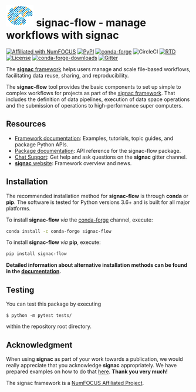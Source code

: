 # <img src="https://raw.githubusercontent.com/glotzerlab/signac-flow/master/doc/images/palette-header.png" width="75" height="58"> signac-flow - manage workflows with signac

[![Affiliated with NumFOCUS](https://img.shields.io/badge/NumFOCUS-affiliated%20project-orange.svg?style=flat&colorA=E1523D&colorB=007D8A)](https://numfocus.org/sponsored-projects/affiliated-projects)
[![PyPI](https://img.shields.io/pypi/v/signac-flow.svg)](https://pypi.org/project/signac-flow/)
[![conda-forge](https://img.shields.io/conda/vn/conda-forge/signac-flow.svg?style=flat)](https://anaconda.org/conda-forge/signac-flow)
![CircleCI](https://img.shields.io/circleci/project/github/glotzerlab/signac-flow/master.svg)
[![RTD](https://img.shields.io/readthedocs/signac.svg?style=flat)](https://docs.signac.io)
[![License](https://img.shields.io/github/license/glotzerlab/signac-flow.svg)](https://github.com/glotzerlab/signac-flow/blob/master/LICENSE.txt)
[![conda-forge-downloads](https://img.shields.io/conda/dn/conda-forge/signac-flow.svg)](https://anaconda.org/conda-forge/signac-flow)
[![Gitter](https://img.shields.io/gitter/room/signac/Lobby.svg?style=flat)](https://gitter.im/signac/Lobby)

The [**signac** framework](https://signac.io) helps users manage and scale file-based workflows, facilitating data reuse, sharing, and reproducibility.

The **signac-flow** tool provides the basic components to set up simple to complex workflows for projects as part of the [signac framework](https://signac.io).
That includes the definition of data pipelines, execution of data space operations and the submission of operations to high-performance super computers.


## Resources

- [Framework documentation](https://docs.signac.io/):
  Examples, tutorials, topic guides, and package Python APIs.
- [Package documentation](https://docs.signac.io/projects/flow/):
  API reference for the signac-flow package.
- [Chat Support](https://gitter.im/signac/Lobby):
  Get help and ask questions on the **signac** gitter channel.
- [**signac** website](https://signac.io/):
  Framework overview and news.


## Installation

The recommended installation method for **signac-flow** is through **conda** or **pip**.
The software is tested for Python versions 3.6+ and is built for all major platforms.

To install **signac-flow** *via* the [conda-forge](https://conda-forge.github.io/) channel, execute:

```bash
conda install -c conda-forge signac-flow
```

To install **signac-flow** *via* **pip**, execute:

```bash
pip install signac-flow
```

**Detailed information about alternative installation methods can be found in the [documentation](https://docs.signac.io/en/latest/installation.html).**


## Testing

You can test this package by executing

    $ python -m pytest tests/

within the repository root directory.


## Acknowledgment

When using **signac** as part of your work towards a publication, we would really appreciate that you acknowledge **signac** appropriately.
We have prepared examples on how to do that [here](http://docs.signac.io/en/latest/acknowledge.html).
**Thank you very much!**

The signac framework is a [NumFOCUS Affiliated Project](https://numfocus.org/sponsored-projects/affiliated-projects).
